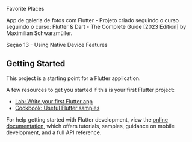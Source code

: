 Favorite Places

App de galeria de fotos com Flutter - Projeto criado seguindo o curso seguindo o curso: Flutter & Dart - The Complete Guide [2023 Edition] by Maximilian Schwarzmüller.

Seção 13 - Using Native Device Features

## Getting Started

This project is a starting point for a Flutter application.

A few resources to get you started if this is your first Flutter project:

- [Lab: Write your first Flutter app](https://docs.flutter.dev/get-started/codelab)
- [Cookbook: Useful Flutter samples](https://docs.flutter.dev/cookbook)

For help getting started with Flutter development, view the
[online documentation](https://docs.flutter.dev/), which offers tutorials,
samples, guidance on mobile development, and a full API reference.
